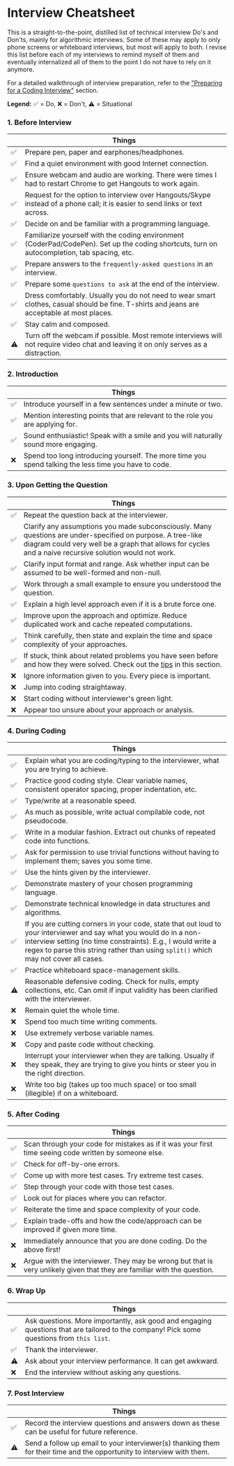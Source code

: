 # Interview Cheatsheet

This is a straight-to-the-point, distilled list of technical interview Do's and Don'ts, mainly for algorithmic interviews. Some of these may apply to only phone screens or whiteboard interviews, but most will apply to both. I revise this list before each of my interviews to remind myself of them and eventually internalized all of them to the point I do not have to rely on it anymore.

For a detailed walkthrough of interview preparation, refer to the ["Preparing for a Coding Interview"](./) section.

**Legend:** ✅ = Do, ❌ = Don't, ⚠️ = Situational

### 1. Before Interview

|     | Things                                                                                                                                      |
| --- | ------------------------------------------------------------------------------------------------------------------------------------------- |
| ✅  | Prepare pen, paper and earphones/headphones.                                                                                                |
| ✅  | Find a quiet environment with good Internet connection.                                                                                     |
| ✅  | Ensure webcam and audio are working. There were times I had to restart Chrome to get Hangouts to work again.                                |
| ✅  | Request for the option to interview over Hangouts/Skype instead of a phone call; it is easier to send links or text across.                 |
| ✅  | Decide on and be familiar with a programming language.                                                                                      |
| ✅  | Familiarize yourself with the coding environment (CoderPad/CodePen). Set up the coding shortcuts, turn on autocompletion, tab spacing, etc. |
| ✅  | Prepare answers to the `frequently-asked questions` in an interview.                                                                        |
| ✅  | Prepare some `questions to ask` at the end of the interview.                                                                                |
| ✅  | Dress comfortably. Usually you do not need to wear smart clothes, casual should be fine. T-shirts and jeans are acceptable at most places.  |
| ✅  | Stay calm and composed.                                                                                                                     |
| ⚠️  | Turn off the webcam if possible. Most remote interviews will not require video chat and leaving it on only serves as a distraction.         |

### 2. Introduction

|     | Things                                                                                               |
| --- | ---------------------------------------------------------------------------------------------------- |
| ✅  | Introduce yourself in a few sentences under a minute or two.                                         |
| ✅  | Mention interesting points that are relevant to the role you are applying for.                       |
| ✅  | Sound enthusiastic! Speak with a smile and you will naturally sound more engaging.                   |
| ❌  | Spend too long introducing yourself. The more time you spend talking the less time you have to code. |

### 3. Upon Getting the Question

|     | Things                                                                                                                                                                                                               |
| --- | -------------------------------------------------------------------------------------------------------------------------------------------------------------------------------------------------------------------- |
| ✅  | Repeat the question back at the interviewer.                                                                                                                                                                         |
| ✅  | Clarify any assumptions you made subconsciously. Many questions are under-specified on purpose. A tree-like diagram could very well be a graph that allows for cycles and a naive recursive solution would not work. |
| ✅  | Clarify input format and range. Ask whether input can be assumed to be well-formed and non-null.                                                                                                                     |
| ✅  | Work through a small example to ensure you understood the question.                                                                                                                                                  |
| ✅  | Explain a high level approach even if it is a brute force one.                                                                                                                                                       |
| ✅  | Improve upon the approach and optimize. Reduce duplicated work and cache repeated computations.                                                                                                                      |
| ✅  | Think carefully, then state and explain the time and space complexity of your approaches.                                                                                                                            |
| ✅  | If stuck, think about related problems you have seen before and how they were solved. Check out the [tips](../algorithms) in this section.                                                                           |
| ❌  | Ignore information given to you. Every piece is important.                                                                                                                                                           |
| ❌  | Jump into coding straightaway.                                                                                                                                                                                       |
| ❌  | Start coding without interviewer's green light.                                                                                                                                                                      |
| ❌  | Appear too unsure about your approach or analysis.                                                                                                                                                                   |

### 4. During Coding

|     | Things                                                                                                                                                                                                                                                                   |
| --- | ------------------------------------------------------------------------------------------------------------------------------------------------------------------------------------------------------------------------------------------------------------------------ |
| ✅  | Explain what you are coding/typing to the interviewer, what you are trying to achieve.                                                                                                                                                                                   |
| ✅  | Practice good coding style. Clear variable names, consistent operator spacing, proper indentation, etc.                                                                                                                                                                  |
| ✅  | Type/write at a reasonable speed.                                                                                                                                                                                                                                        |
| ✅  | As much as possible, write actual compilable code, not pseudocode.                                                                                                                                                                                                       |
| ✅  | Write in a modular fashion. Extract out chunks of repeated code into functions.                                                                                                                                                                                          |
| ✅  | Ask for permission to use trivial functions without having to implement them; saves you some time.                                                                                                                                                                       |
| ✅  | Use the hints given by the interviewer.                                                                                                                                                                                                                                  |
| ✅  | Demonstrate mastery of your chosen programming language.                                                                                                                                                                                                                 |
| ✅  | Demonstrate technical knowledge in data structures and algorithms.                                                                                                                                                                                                       |
| ✅  | If you are cutting corners in your code, state that out loud to your interviewer and say what you would do in a non-interview setting (no time constraints). E.g., I would write a regex to parse this string rather than using `split()` which may not cover all cases. |
| ✅  | Practice whiteboard space-management skills.                                                                                                                                                                                                                             |
| ⚠️  | Reasonable defensive coding. Check for nulls, empty collections, etc. Can omit if input validity has been clarified with the interviewer.                                                                                                                                |
| ❌  | Remain quiet the whole time.                                                                                                                                                                                                                                             |
| ❌  | Spend too much time writing comments.                                                                                                                                                                                                                                    |
| ❌  | Use extremely verbose variable names.                                                                                                                                                                                                                                    |
| ❌  | Copy and paste code without checking.                                                                                                                                                                                                                                    |
| ❌  | Interrupt your interviewer when they are talking. Usually if they speak, they are trying to give you hints or steer you in the right direction.                                                                                                                          |
| ❌  | Write too big (takes up too much space) or too small (illegible) if on a whiteboard.                                                                                                                                                                                     |

### 5. After Coding

|     | Things                                                                                                                  |
| --- | ----------------------------------------------------------------------------------------------------------------------- |
| ✅  | Scan through your code for mistakes as if it was your first time seeing code written by someone else.                   |
| ✅  | Check for off-by-one errors.                                                                                            |
| ✅  | Come up with more test cases. Try extreme test cases.                                                                   |
| ✅  | Step through your code with those test cases.                                                                           |
| ✅  | Look out for places where you can refactor.                                                                             |
| ✅  | Reiterate the time and space complexity of your code.                                                                   |
| ✅  | Explain trade-offs and how the code/approach can be improved if given more time.                                        |
| ❌  | Immediately announce that you are done coding. Do the above first!                                                      |
| ❌  | Argue with the interviewer. They may be wrong but that is very unlikely given that they are familiar with the question. |

### 6. Wrap Up

|     | Things                                                                                                                                   |
| --- | ---------------------------------------------------------------------------------------------------------------------------------------- |
| ✅  | Ask questions. More importantly, ask good and engaging questions that are tailored to the company! Pick some questions from `this list`. |
| ✅  | Thank the interviewer.                                                                                                                   |
| ⚠️  | Ask about your interview performance. It can get awkward.                                                                                |
| ❌  | End the interview without asking any questions.                                                                                          |

### 7. Post Interview

|     | Things                                                                                                                 |
| --- | ---------------------------------------------------------------------------------------------------------------------- |
| ✅  | Record the interview questions and answers down as these can be useful for future reference.                           |
| ⚠️  | Send a follow up email to your interviewer(s) thanking them for their time and the opportunity to interview with them. |
